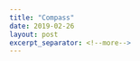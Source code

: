 ```yaml
---
title: "Compass"
date: 2019-02-26
layout: post
excerpt_separator: <!--more-->
---
```








<!-- <iframe frameborder="0" src="https://itch.io/embed/370205" width="552" height="167"></iframe> -->